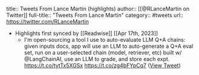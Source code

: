 title:: Tweets From Lance Martin (highlights)
author:: [[@RLanceMartin on Twitter]]
full-title:: "Tweets From Lance Martin"
category:: #tweets
url:: https://twitter.com/RLanceMartin

- Highlights first synced by [[Readwise]] [[Apr 17th, 2023]]
	- I'm open-sourcing a tool I use to auto-evaluate LLM Q+A chains: given inputs docs, app will use an LLM to auto-generate a Q+A eval set, run on a user-selected chain (model, retriever, etc) built w/ @LangChainAI, use an LLM to grade, and store each expt. https://t.co/tytTx5XGSx https://t.co/zg4bFYpCq7 ([View Tweet](https://twitter.com/RLanceMartin/status/1647645549875859456))